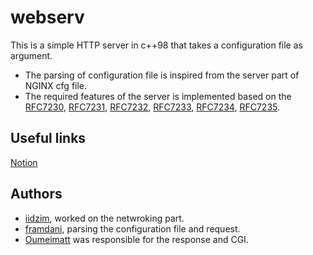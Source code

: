 # webserv
 
This is a simple HTTP server in c++98 that takes a configuration file as argument.
- The parsing of configuration file is inspired from the server part of NGINX cfg file.
- The required features of the server is implemented based on the [RFC7230](https://www.rfc-editor.org/info/rfc7230), [RFC7231](https://www.rfc-editor.org/info/rfc7231), [RFC7232](https://www.rfc-editor.org/info/rfc7232), [RFC7233](https://www.rfc-editor.org/info/rfc7233), [RFC7234](https://www.rfc-editor.org/info/rfc7234), [RFC7235](https://www.rfc-editor.org/info/rfc7235).

## Useful links
 [Notion](https://webserv.simple.ink/)
## Authors
- [iidzim](https://github.com/oumeimatt), worked on the netwroking part.
- [framdani](https://github.com/framdani), parsing the configuration file and request. 
- [Oumeimatt](https://github.com/mohamedamine456) was responsible for the response and CGI.


